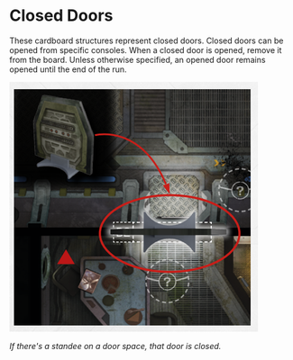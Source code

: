 # Closed Doors

These cardboard structures represent
closed doors. Closed doors can be
opened from specific consoles. When
a closed door is opened, remove it from
the board. Unless otherwise specified,
an opened door remains opened until
the end of the run.

![Closed Door](img/closed-doors.png)

*If there's a standee on a door space,
that door is closed.*